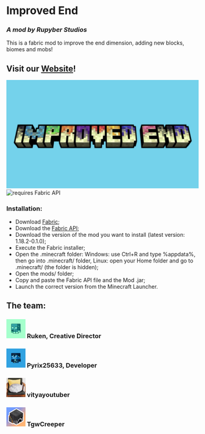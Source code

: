 # Improved End
### *A mod by Rupyber Studios*
This is a fabric mod to improve the end dimension, adding new blocks, biomes and mobs!
## Visit our [Website](https://rupyberstudios.github.io/website/)!
![Improved End Logo](https://raw.githubusercontent.com/Pyrix25633/Fabric-ImprovedEnd/main/improved_end_logo.png)
![requires Fabric API](https://i.imgur.com/HabVZJR.png)
### Installation:
- Download [Fabric](https://fabricmc.net/use/installer/);
- Download the [Fabric API](https://modrinth.com/mod/fabric-api/version/0.57.0%2B1.18.2);
- Download the version of the mod you want to install (latest version: 1.18.2-0.1.0);
- Execute the Fabric installer;
- Open the .minecraft folder:
   Windows: use Ctrl+R and type %appdata%, then go into .minecraft/ folder,
   Linux: open your Home folder and go to .minecraft/ (the folder is hidden);
- Open the mods/ folder;
- Copy and paste the Fabric API file and the Mod .jar;
- Launch the correct version from the Minecraft Launcher.
## The team:
<h3><img src="https://raw.githubusercontent.com/RupyberStudios/website/main/img/ruken.png" alt="Pyrix25633" width="50"/> Ruken, Creative Director</h3>
<h3><img src="https://raw.githubusercontent.com/RupyberStudios/website/main/img/pyrix25633.png" alt="Pyrix25633" width="50"/> Pyrix25633, Developer</h3>
<h3><img src="https://raw.githubusercontent.com/RupyberStudios/website/main/img/vityayoutuber.png" alt="Pyrix25633" width="50"/> vityayoutuber</h3>
<h3><img src="https://raw.githubusercontent.com/RupyberStudios/website/main/img/tgwcreeper.png" alt="Pyrix25633" width="50"/> TgwCreeper</h3>
